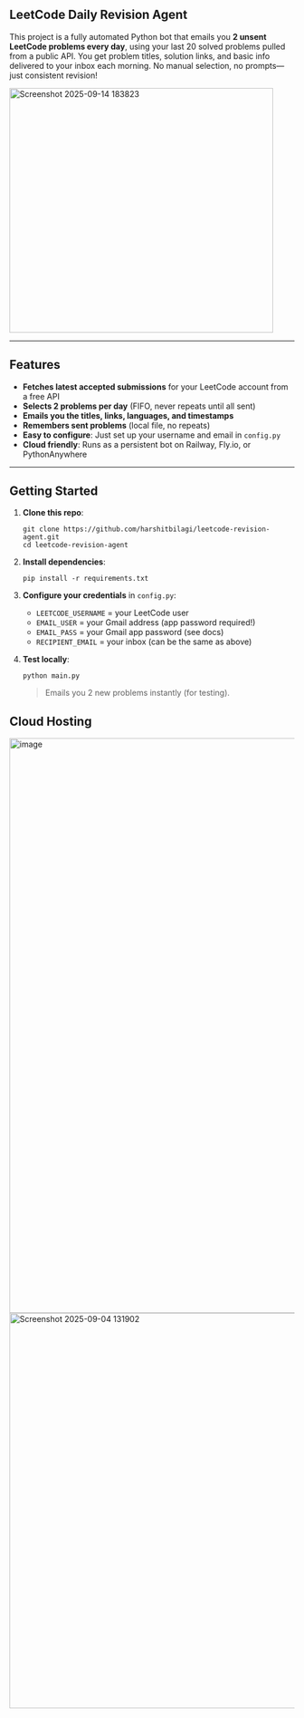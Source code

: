 ## LeetCode Daily Revision Agent

This project is a fully automated Python bot that emails you **2 unsent LeetCode problems every day**, using your last 20 solved problems pulled from a public API. You get problem titles, solution links, and basic info delivered to your inbox each morning. No manual selection, no prompts—just consistent revision!

<img width="466" height="432" alt="Screenshot 2025-09-14 183823" src="https://github.com/user-attachments/assets/821215ce-fcd3-4161-8909-ed7fbe1d6e1e" />


***

## Features

- **Fetches latest accepted submissions** for your LeetCode account from a free API
- **Selects 2 problems per day** (FIFO, never repeats until all sent)
- **Emails you the titles, links, languages, and timestamps**
- **Remembers sent problems** (local file, no repeats)
- **Easy to configure**: Just set up your username and email in `config.py`
- **Cloud friendly**: Runs as a persistent bot on Railway, Fly.io, or PythonAnywhere

***

## Getting Started

1. **Clone this repo**:
    ```
    git clone https://github.com/harshitbilagi/leetcode-revision-agent.git
    cd leetcode-revision-agent
    ```

2. **Install dependencies**:
    ```
    pip install -r requirements.txt
    ```

3. **Configure your credentials** in `config.py`:
   - `LEETCODE_USERNAME` = your LeetCode user
   - `EMAIL_USER` = your Gmail address (app password required!)
   - `EMAIL_PASS` = your Gmail app password (see docs)
   - `RECIPIENT_EMAIL` = your inbox (can be the same as above)

4. **Test locally**:
    ```
    python main.py
    ```

   > Emails you 2 new problems instantly (for testing).

## Cloud Hosting

<img width="1919" height="1015" alt="image" src="https://github.com/user-attachments/assets/dbcf05e9-3716-48b1-a909-4fe77b8b5cc8" />

<img width="1515" height="698" alt="Screenshot 2025-09-04 131902" src="https://github.com/user-attachments/assets/e1f230ba-465f-437b-ba75-9252b4e3b527" />

